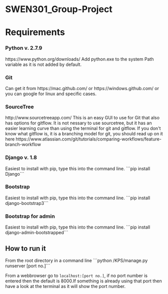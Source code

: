 # SWEN301_Group-Project

<h1>Requirements</h1>

<h3>Python v. 2.7.9</h3>
https://www.python.org/downloads/
Add python.exe to the system Path variable as it is not added by default.

<h3>Git</h3>
Can get it from https://mac.github.com/ or https://windows.github.com/ or you can google for linux and specific cases.

<h3>SourceTree</h3>
http://www.sourcetreeapp.com/
This is an easy GUI to use for Git that also has options for gitflow. It is not nessary to use sourcetree, but it has an easier learning curve than using the terminal for git and gitflow. If you don't know what gitflow is, it is a branching model for git, you should read up on it here https://www.atlassian.com/git/tutorials/comparing-workflows/feature-branch-workflow

<h3>Django v. 1.8</h3>
Easiest to install with pip, type this into the command line. ```pip install Django```

<h3>Bootstrap</h3>
Easiest to install with pip, type this into the command line. ```pip install django-bootstrap3```

<h3>Bootstrap for admin</h3>
Easiest to install with pip, type this into the command line. ```pip install django-admin-bootstrapped```

<h2>How to run it</h2>
From the root directory in a command line ```python /KPS/manage.py runserver [port no.]```


From a webbrowser go to ```localhost:[port no.]```, if no port number is entered then the default is 8000.If something is already using that port then have a look at the terminal as it will show the port number.
